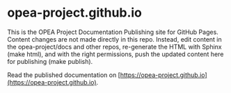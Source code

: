 # opea-project.github.io

This is the OPEA Project Documentation Publishing site for GitHub Pages.
Content changes are not made directly in this repo.  Instead, edit content in
the opea-project/docs and other repos, re-generate the HTML with Sphinx (make
html), and with the right permissions, push the updated content here for
publishing (make publish).

Read the published documentation on
[https://opea-project.github.io](https://opea-project.github.io).
